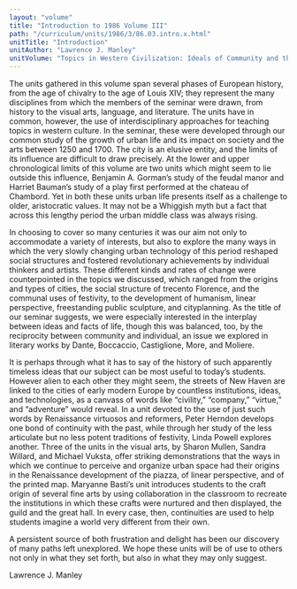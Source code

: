 ```yaml
---
layout: "volume"
title: "Introduction to 1986 Volume III"
path: "/curriculum/units/1986/3/86.03.intro.x.html"
unitTitle: "Introduction"
unitAuthor: "Lawrence J. Manley"
unitVolume: "Topics in Western Civilization: Ideals of Community and the Development ofUrban Life, 1250-1700"
---
```

<body>
 <p>
  The units gathered in this volume span several phases of European history, from the age of chivalry to the age of Louis XIV; they represent the many disciplines from which the members of the seminar were drawn, from history to the visual arts, language, and literature. The units have in common, however, the use of interdisciplinary approaches for teaching topics in western culture. In the seminar, these were developed through our common study of the growth of urban life and its impact on society and the arts between 1250 and 1700. The city is an elusive entity, and the limits of its influence are difficult to draw precisely. At the lower and upper chronological limits of this volume are two units which might seem to lie outside this influence, Benjamin A. Gorman’s study of the feudal manor and Harriet Bauman’s study of a play first performed at the chateau of Chambord. Yet in both these units urban life presents itself as a challenge to older, aristocratic values. It may not be a Whiggish myth but a fact that across this lengthy period the urban middle class was always rising.
 </p>
 <p>
  In choosing to cover so many centuries it was our aim not only to accommodate a variety of interests, but also to explore the many ways in which the very slowly changing urban technology of this period reshaped social structures and fostered revolutionary achievements by individual thinkers and artists. These different kinds and rates of change were counterpointed in the topics we discussed, which ranged from the origins and types of cities, the social structure of trecento Florence, and the communal uses of festivity, to the development of humanism, linear perspective, freestanding public sculpture, and cityplanning. As the title of our seminar suggests, we were especially interested in the interplay between ideas and facts of life, though this was balanced, too, by the reciprocity between community and individual, an issue we explored in literary works by Dante, Boccaccio, Castiglione, More, and Moliere.
 </p>
 <p>
  It is perhaps through what it has to say of the history of such apparently timeless ideas that our subject can be most useful to today’s students. However alien to each other they might seem, the streets of New Haven are linked to the cities of early modern Europe by countless institutions, ideas, and technologies, as a canvass of words like “civility,” “company,” “virtue,” and “adventure” would reveal. In a unit devoted to the use of just such words by Renaissance virtuosos and reformers, Peter Herndon develops one bond of continuity with the past, while through her study of the less articulate but no less potent traditions of festivity, Linda Powell explores another. Three of the units in the visual arts, by Sharon Mullen, Sandra Willard, and Michael Vuksta, offer striking demonstrations that the ways in which we continue to perceive and organize urban space had their origins in the Renaissance development of the piazza, of linear perspective, and of the printed map. Maryanne Basti’s unit introduces students to the craft origin of several fine arts by using collaboration in the classroom to recreate the institutions in which these crafts were nurtured and then displayed, the guild and the great hall. In every case, then, continuities are used to help students imagine a world very different from their own.
 </p>
 <p>
  A persistent source of both frustration and delight has been our discovery of many paths left unexplored. We hope these units will be of use to others not only in what they set forth, but also in what they may only suggest.
 </p>
 <p>
  Lawrence J. Manley
 </p>

</body>